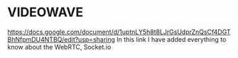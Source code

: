 

# VIDEOWAVE
https://docs.google.com/document/d/1uptnLY5h8t8LJrGsUdprZnQsCf4DGTBhNfpmDU4NTBQ/edit?usp=sharing In this link I have added everything to know about the WebRTC, Socket.io

